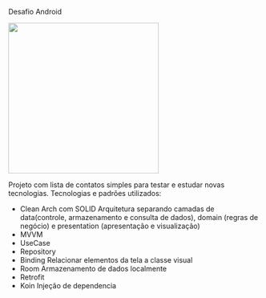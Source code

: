 Desafio Android

<img src="https://github.com/mobilepicpay/desafio-android/blob/master/desafio-picpay.gif" width="300"/>

Projeto com lista de contatos simples para testar e estudar novas tecnologias.
Tecnologias e padrões utilizados:

- Clean Arch com SOLID
    Arquitetura separando camadas de data(controle, armazenamento e consulta de dados), domain (regras de negócio) e presentation (apresentação e visualização)
- MVVM
- UseCase
- Repository
- Binding
    Relacionar elementos da tela a classe visual
- Room
    Armazenamento de dados localmente
- Retrofit
- Koin
    Injeção de dependencia
